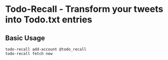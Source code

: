 Todo-Recall - Transform your tweets into Todo.txt entries
===
Basic Usage
---
	todo-recall add-account @todo_recall
	todo-recall fetch new

